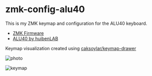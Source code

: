 # zmk-config-alu40

This is my ZMK keymap and configuration for the ALU40 keyboard.

- [ZMK Firmware](https://github.com/zmkfirmware/zmk)
- [ALU40 by huibenLAB](https://huibenlab.com/products/alu40-keyboard)

Keymap visualization created using [caksoylar/keymap-drawer](https://github.com/caksoylar/keymap-drawer)

![photo](https://github.com/rdnt/zmk-config-alu40/assets/17600197/7e433b4c-f794-4091-9e54-043a11873f5a)

![keymap](https://github.com/rdnt/zmk-config-alu40/assets/17600197/e360e3d5-24a3-4426-8ac6-f2a6aa3d9041)
